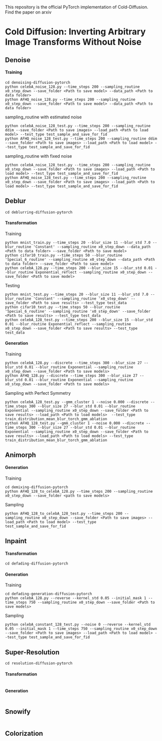 This repository is the official PyTorch implementation of Cold-Diffusion. Find the paper on arxiv

# Cold Diffusion: Inverting Arbitrary Image Transforms Without Noise

## Denoise

#### Training 
```
cd denoising-diffusion-pytorch
python celebA_noise_128.py --time_steps 200 --sampling_routine x0_step_down --save_folder <Path to save model> --data_path <Path to data folder>
python AFHQ_noise_128.py --time_steps 200 --sampling_routine x0_step_down --save_folder <Path to save model> --data_path <Path to data folder>
```

sampling_routine with estimated noise
```
python celebA_noise_128_test.py --time_steps 200 --sampling_routine ddim --save_folder <Path to save images> --load_path <Path to load model> --test_type test_sample_and_save_for_fid
python AFHQ_noise_128_test.py --time_steps 200 --sampling_routine ddim --save_folder <Path to save images> --load_path <Path to load model> --test_type test_sample_and_save_for_fid
```

sampling_routine with fixed noise
```
python celebA_noise_128_test.py --time_steps 200 --sampling_routine x0_step_down --save_folder <Path to save images> --load_path <Path to load model> --test_type test_sample_and_save_for_fid
python AFHQ_noise_128_test.py --time_steps 200 --sampling_routine x0_step_down --save_folder <Path to save images> --load_path <Path to load model> --test_type test_sample_and_save_for_fid
```

## Deblur

```
cd deblurring-diffusion-pytorch
```

#### Transformation
Training
```
python mnist_train.py --time_steps 20 --blur_size 11 --blur_std 7.0 --blur_routine 'Constant' --sampling_routine x0_step_down --data_path <Path to data folder> --save_folder <Path to save model> 
python cifar10_train.py --time_steps 50 --blur_routine 'Special_6_routine' --sampling_routine x0_step_down --data_path <Path to data folder> --save_folder <Path to save model> 
python celebA_128.py --time_steps 200 --blur_size 15 --blur_std 0.01 --blur_routine Exponential_reflect --sampling_routine x0_step_down --save_folder <Path to save model> 
```

Testing
```
python mnist_test.py --time_steps 20 --blur_size 11 --blur_std 7.0 --blur_routine 'Constant' --sampling_routine 'x0_step_down' --save_folder <Path to save results> --test_type test_data
python cifar10_test.py --time_steps 50 --blur_routine 'Special_6_routine' --sampling_routine 'x0_step_down' --save_folder <Path to save results> --test_type test_data
python celebA_128_test.py --time_steps 200 --blur_size 15 --blur_std 0.01 --blur_routine Exponential_reflect --sampling_routine x0_step_down --save_folder <Path to save results> --test_type test_data
```

#### Generation

Training
```
python celebA_128.py --discrete --time_steps 300 --blur_size 27 --blur_std 0.01 --blur_routine Exponential --sampling_routine x0_step_down --save_folder <Path to save models>
python AFHQ_128.py --discrete --time_steps 300 --blur_size 27 --blur_std 0.01 --blur_routine Exponential --sampling_routine x0_step_down --save_folder <Path to save models>
```

Sampling with Perfect Symmetry
```
python celebA_128_test.py --gmm_cluster 1 --noise 0.000 --discrete --time_steps 300 --blur_size 27 --blur_std 0.01 --blur_routine Exponential --sampling_routine x0_step_down --save_folder <Path to save results> --load_path <Path to load models>  --test_type train_distribution_mean_blur_torch_gmm_ablation
python AFHQ_128_test.py --gmm_cluster 1 --noise 0.000 --discrete --time_steps 300 --blur_size 27 --blur_std 0.01 --blur_routine Exponential --sampling_routine x0_step_down --save_folder <Path to save results> --load_path <Path to load models> --test_type train_distribution_mean_blur_torch_gmm_ablation
```


## Animorph

#### Generation

Training
```
cd demixing-diffusion-pytorch
python AFHQ_128_to_celebA_128.py --time_steps 200 --sampling_routine x0_step_down --save_folder <path to save models>
```
Sampling
```
python AFHQ_128_to_celebA_128_test.py --time_steps 200 --sampling_routine x0_step_down --save_folder <Path to save images> --load_path <Path to load model> --test_type test_sample_and_save_for_fid
```

## Inpaint

#### Transformation
```
cd defading-diffusion-pytorch
```

#### Generation

Training
```
cd defading-generation-diffusion-pytorch
python celebA_128.py --reverse --kernel_std 0.05 --initial_mask 1 --time_steps 750 --sampling_routine x0_step_down --save_folder <Path to save models>
```

Sampling
```
python celebA_constant_128_test.py --noise 0 --reverse --kernel_std 0.05 --initial_mask 1 --time_steps 750 --sampling_routine x0_step_down --save_folder <Path to save images> --load_path <Path to load model> --test_type test_sample_and_save_for_fid
```



## Super-Resolution
```
cd resolution-diffusion-pytorch
```

#### Transformation
```

```

#### Generation
```

```

## Snowify
```

```

## Colorization
```

```

